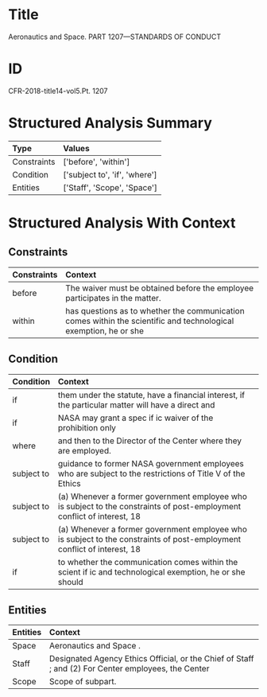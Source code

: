 # Title

 Aeronautics and Space. PART 1207—STANDARDS OF CONDUCT


# ID

 CFR-2018-title14-vol5.Pt. 1207


# Structured Analysis Summary

| Type        | Values                        |
|:------------|:------------------------------|
| Constraints | ['before', 'within']          |
| Condition   | ['subject to', 'if', 'where'] |
| Entities    | ['Staff', 'Scope', 'Space']   |


# Structured Analysis With Context

 


## Constraints

| Constraints   | Context                                                                                                          |
|:--------------|:-----------------------------------------------------------------------------------------------------------------|
| before        | The waiver must be obtained  before  the employee participates in the matter.                                    |
| within        | has questions as to whether the communication comes within the scientific and technological exemption, he or she |


## Condition

| Condition   | Context                                                                                                                  |
|:------------|:-------------------------------------------------------------------------------------------------------------------------|
| if          | them under the statute, have a financial interest, if the particular matter will have a direct and                       |
| if          | NASA may grant a spec if ic waiver of the prohibition only                                                               |
| where       | and then to the Director of the Center where  they are employed.                                                         |
| subject to  | guidance to former NASA government employees who are subject to the restrictions of Title V of the Ethics                |
| subject to  | (a) Whenever a former government employee who is  subject to the constraints of post-employment conflict of interest, 18 |
| subject to  | (a) Whenever a former government employee who is  subject to the constraints of post-employment conflict of interest, 18 |
| if          | to whether the communication comes within the scient if ic and technological exemption, he or she should                 |


## Entities

| Entities   | Context                                                                                             |
|:-----------|:----------------------------------------------------------------------------------------------------|
| Space      | Aeronautics and  Space .                                                                            |
| Staff      | Designated Agency Ethics Official, or the Chief of Staff ; and (2) For Center employees, the Center |
| Scope      | Scope  of subpart.                                                                                  |


